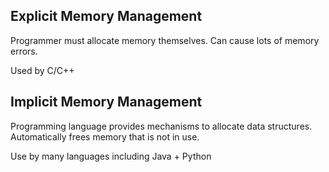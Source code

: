 <h2>Explicit Memory Management</h2>

Programmer must allocate memory themselves. Can cause lots of memory errors.

Used by C/C++

<h2>Implicit Memory Management</h2>

Programming language provides mechanisms to allocate data structures. Automatically frees memory that is not in use.

Use by many languages including Java + Python